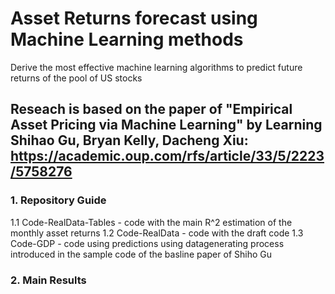# Asset Returns forecast using Machine Learning methods
Derive the most effective machine learning algorithms to predict future returns of the pool of US stocks

## Reseach is based on the paper of "Empirical Asset Pricing via Machine Learning" by Learning Shihao Gu, Bryan Kelly, Dacheng Xiu: https://academic.oup.com/rfs/article/33/5/2223/5758276

### 1. Repository Guide
  1.1 Code-RealData-Tables - code with the main R^2 estimation of the monthly asset returns
  1.2 Code-RealData - code with the draft code
  1.3 Code-GDP - code using predictions using datagenerating process introduced in the sample code of the basline paper of Shiho Gu

### 2. Main Results

